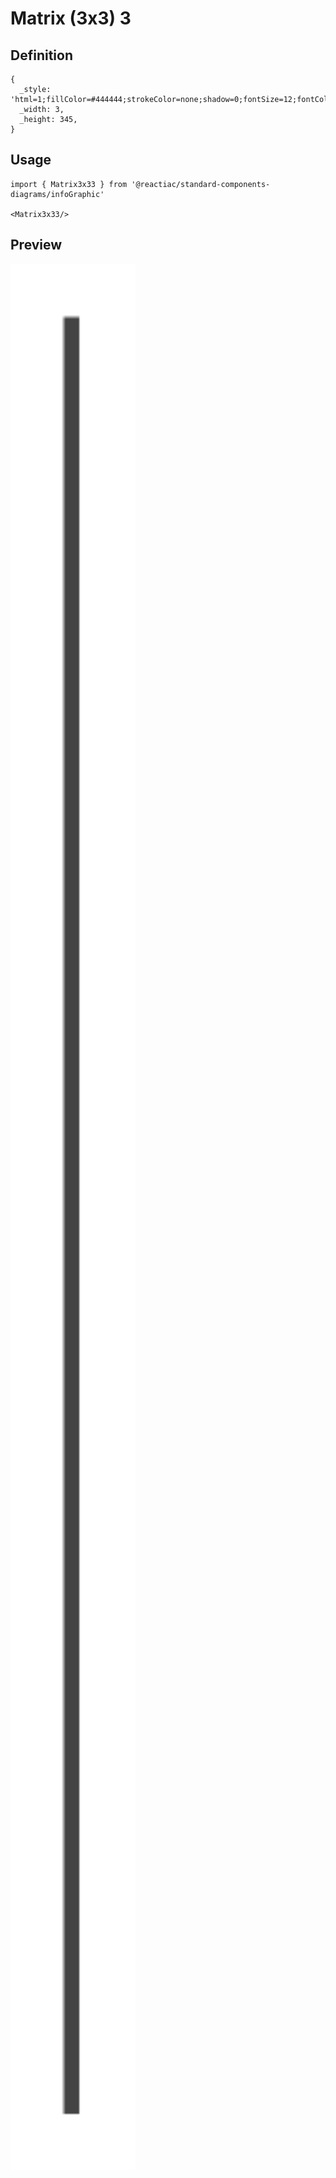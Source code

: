 # Matrix (3x3) 3

## Definition

```
{
  _style: 'html=1;fillColor=#444444;strokeColor=none;shadow=0;fontSize=12;fontColor=#FFFFFF;align=center;fontStyle=0;whiteSpace=wrap;rounded=0;',
  _width: 3,
  _height: 345,
}
```

## Usage

```
import { Matrix3x33 } from '@reactiac/standard-components-diagrams/infoGraphic'

<Matrix3x33/>
```

## Preview

<img src="./matrix-3x3-3.png" width="200"/>
